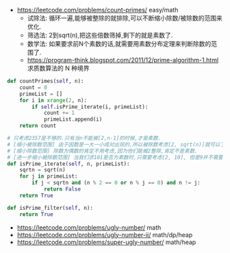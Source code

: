 
- https://leetcode.com/problems/count-primes/ easy/math
  - 试除法: 循环一遍,能够被整除的就排除,可以不断缩小除数/被除数的范围来优化.
  - 筛选法: 2到sqrt(n),把这些倍数筛掉,剩下的就是素数了.
  - 数学法: 如果要求前N个素数的话,就需要用素数分布定理来判断除数的范围了.
  - https://program-think.blogspot.com/2011/12/prime-algorithm-1.html 求质数算法的 N 种境界


```py
def countPrimes(self, n):
    count = 0
    primeList = []
    for i in xrange(2, n):
        if self.isPrime_iterate(i, primeList):
            count += 1
            primeList.append(i)
    return count

# 只考虑2357是不够的.只有当n不能被[2,n-1]的时候,才是素数.
# [缩小被除数范围] 由于因数是一大一小成对出现的,所以被除数考虑[2, sqrt(n)]就可以了.
# [缩小除数范围] 除数为偶数的肯定不用考虑,因为他们能被2整除,肯定不是素数.
# [进一步缩小被除数范围] 当我们求101是否为素数时,只需要考虑[2, 10], 但是9并不需要被除,因为它的因数已经被考虑了.因此我们可以将被除数进一步缩小到“已经求出的素数”,即将之前算出的素数都保存起来,以空间换时间.
def isPrime_iterate(self, n, primeList):
    sqrtn = sqrt(n)
    for j in primeList:
        if j < sqrtn and (n % 2 == 0 or n % j == 0) and n != j:
            return False
    return True

def isPrime_filter(self, n):
    return True
```




- https://leetcode.com/problems/ugly-number/ math
- https://leetcode.com/problems/ugly-number-ii/ math/dp/heap
- https://leetcode.com/problems/super-ugly-number/ math/heap







